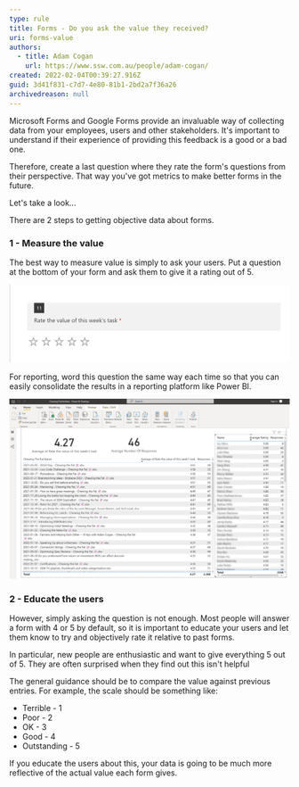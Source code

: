 ```yaml
---
type: rule
title: Forms - Do you ask the value they received?
uri: forms-value
authors:
  - title: Adam Cogan
    url: https://www.ssw.com.au/people/adam-cogan/
created: 2022-02-04T00:39:27.916Z
guid: 3d41f831-c7d7-4e80-81b1-2bd2a7f36a26
archivedreason: null
---
```

Microsoft Forms and Google Forms provide an invaluable way of collecting data from your employees, users and other stakeholders. It's important to understand if their experience of providing this feedback is a good or a bad one.

Therefore, create a last question where they rate the form's questions from their perspective. That way you've got metrics to make better forms in the future.

Let's take a look...

<!--endintro-->

There are 2 steps to getting objective data about forms.

### 1 - Measure the value

The best way to measure value is simply to ask your users. Put a question at the bottom of your form and ask them to give it a rating out of 5.

![Figure: Add a question asking your users for the value of the form (make sure the question is always the same)](askthevalueofyourform.png)

For reporting, word this question the same way each time so that you can easily consolidate the results in a reporting platform like Power BI.

![Figure: Using Power BI you can check what value you are getting out of your forms](measurethevalueofyourformblurred.png)

### 2 - Educate the users

However, simply asking the question is not enough. Most people will answer a form with 4 or 5 by default, so it is important to educate your users and let them know to try and objectively rate it relative to past forms.

In particular, new people are enthusiastic and want to give everything 5 out of 5. They are often surprised when they find out this isn't helpful

The general guidance should be to compare the value against previous entries. For example, the scale should be something like:

* Terrible - 1
* Poor - 2
* OK - 3
* Good - 4
* Outstanding - 5

If you educate the users about this, your data is going to be much more reflective of the actual value each form gives.
